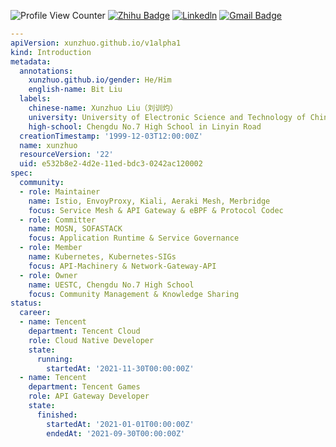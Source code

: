 ![Profile View Counter](https://komarev.com/ghpvc/?username=Xunzhuo)
[![Zhihu Badge](https://img.shields.io/badge/-@XunzhuoTalk-1ca0f1?style=flat-square&labelColor=1ca0f1&logo=Zhihu&logoColor=white&link=https://zhihu.com/people/liuxunzhuo/)](https://zhihu.com/people/liuxunzhuo/)
[![Linkedln](https://img.shields.io/badge/LinkedIn-0077B5?style=flat-square&logo=linkedin&logoColor=white)](https://www.linkedin.com/in/bitliu/)
[![Gmail Badge](https://img.shields.io/badge/-Gmail-c14438?style=flat-square&logo=Gmail&logoColor=white&link=mailto:mixdeers@gmail.com)](mailto:mixdeers@gmail.com)

```yaml
---
apiVersion: xunzhuo.github.io/v1alpha1
kind: Introduction
metadata:
  annotations:
    xunzhuo.github.io/gender: He/Him
    english-name: Bit Liu
  labels:
    chinese-name: Xunzhuo Liu（刘训灼）
    university: University of Electronic Science and Technology of China
    high-school: Chengdu No.7 High School in Linyin Road
  creationTimestamp: '1999-12-03T12:00:00Z'
  name: xunzhuo
  resourceVersion: '22'
  uid: e532b8e2-4d2e-11ed-bdc3-0242ac120002
spec:
  community:
  - role: Maintainer
    name: Istio, EnvoyProxy, Kiali, Aeraki Mesh, Merbridge
    focus: Service Mesh & API Gateway & eBPF & Protocol Codec
  - role: Committer
    name: MOSN, SOFASTACK
    focus: Application Runtime & Service Governance
  - role: Member
    name: Kubernetes, Kubernetes-SIGs
    focus: API-Machinery & Network-Gateway-API
  - role: Owner
    name: UESTC, Chengdu No.7 High School
    focus: Community Management & Knowledge Sharing
status:
  career:
  - name: Tencent
    department: Tencent Cloud
    role: Cloud Native Developer
    state:
      running:
        startedAt: '2021-11-30T00:00:00Z'
  - name: Tencent
    department: Tencent Games
    role: API Gateway Developer
    state:
      finished:
        startedAt: '2021-01-01T00:00:00Z'
        endedAt: '2021-09-30T00:00:00Z'

```
